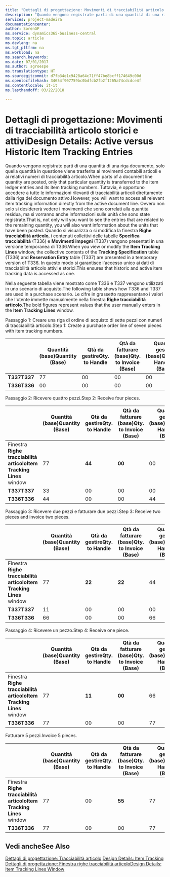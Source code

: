 ```yaml
---
title: "Dettagli di progettazione: Movimenti di tracciabilità articolo storici e attivi | Microsoft Docs"
description: "Quando vengono registrate parti di una quantità di una riga documento, solo quella quantità in questione viene trasferita ai movimenti contabili articoli e ai relativi numeri di tracciabilità articolo. Tuttavia, è opportuno accedere a tutte le informazioni rilevanti di tracciabilità articoli direttamente dalla riga del documento attivo. Ovvero non solo si desidererà vedere i movimenti che sono correlati alla quantità residua, ma si vorranno anche informazioni sulle unità che sono state registrate. Quando si visualizza o si modifica la finestra **Righe tracciabilità articolo**, i contenuti collettivi delle tabelle **Specifica tracciabilità** (T336) e **Movimenti impegni** (T337) vengono presentati in una versione temporanea di T336. In questo modo si garantisce l'accesso unico ai dati di tracciabilità articolo attivi e storici."
services: project-madeira
documentationcenter: 
author: SorenGP
ms.service: dynamics365-business-central
ms.topic: article
ms.devlang: na
ms.tgt_pltfrm: na
ms.workload: na
ms.search.keywords: 
ms.date: 07/01/2017
ms.author: sgroespe
ms.translationtype: HT
ms.sourcegitcommit: d7fb34e1c9428a64c71ff47be8bcff174649c00d
ms.openlocfilehash: 34654f907759bc0bdfcb2fb2f1265a74cdcdce4f
ms.contentlocale: it-it
ms.lasthandoff: 03/22/2018

---
```

# <a name="design-details-active-versus-historic-item-tracking-entries"></a><span data-ttu-id="a3d9c-107">Dettagli di progettazione: Movimenti di tracciabilità articolo storici e attivi</span><span class="sxs-lookup"><span data-stu-id="a3d9c-107">Design Details: Active versus Historic Item Tracking Entries</span></span>
<span data-ttu-id="a3d9c-108">Quando vengono registrate parti di una quantità di una riga documento, solo quella quantità in questione viene trasferita ai movimenti contabili articoli e ai relativi numeri di tracciabilità articolo.</span><span class="sxs-lookup"><span data-stu-id="a3d9c-108">When parts of a document line quantity are posted, only that particular quantity is transferred to the item ledger entries and its item tracking numbers.</span></span> <span data-ttu-id="a3d9c-109">Tuttavia, è opportuno accedere a tutte le informazioni rilevanti di tracciabilità articoli direttamente dalla riga del documento attivo.</span><span class="sxs-lookup"><span data-stu-id="a3d9c-109">However, you will want to access all relevant item tracking information directly from the active document line.</span></span> <span data-ttu-id="a3d9c-110">Ovvero non solo si desidererà vedere i movimenti che sono correlati alla quantità residua, ma si vorranno anche informazioni sulle unità che sono state registrate.</span><span class="sxs-lookup"><span data-stu-id="a3d9c-110">That is, not only will you want to see the entries that are related to the remaining quantity, you will also want information about the units that have been posted.</span></span> <span data-ttu-id="a3d9c-111">Quando si visualizza o si modifica la finestra **Righe tracciabilità articolo**, i contenuti collettivi delle tabelle **Specifica tracciabilità** (T336) e **Movimenti impegni** (T337) vengono presentati in una versione temporanea di T336.</span><span class="sxs-lookup"><span data-stu-id="a3d9c-111">When you view or modify the **Item Tracking Lines** window, the collective contents of the **Tracking Specification** table (T336) and **Reservation Entry** table (T337) are presented in a temporary version of T336.</span></span> <span data-ttu-id="a3d9c-112">In questo modo si garantisce l'accesso unico ai dati di tracciabilità articolo attivi e storici.</span><span class="sxs-lookup"><span data-stu-id="a3d9c-112">This ensures that historic and active item tracking data is accessed as one.</span></span>  

 <span data-ttu-id="a3d9c-113">Nella seguente tabella viene mostrato come T336 e T337 vengono utilizzati in uno scenario di acquisto.</span><span class="sxs-lookup"><span data-stu-id="a3d9c-113">The following table shows how T336 and T337 are used in a purchase scenario.</span></span> <span data-ttu-id="a3d9c-114">Le cifre in grassetto rappresentano i valori che l'utente immette manualmente nella finestra **Righe tracciabilità articolo**.</span><span class="sxs-lookup"><span data-stu-id="a3d9c-114">The bold figures represent values that the user manually enters in the **Item Tracking Lines** window.</span></span>  

 <span data-ttu-id="a3d9c-115">Passaggio 1: Creare una riga di ordine di acquisto di sette pezzi con numeri di tracciabilità articolo.</span><span class="sxs-lookup"><span data-stu-id="a3d9c-115">Step 1: Create a purchase order line of seven pieces with item tracking numbers.</span></span>  

||<span data-ttu-id="a3d9c-116">**Quantità (base)**</span><span class="sxs-lookup"><span data-stu-id="a3d9c-116">**Quantity (Base)**</span></span>|<span data-ttu-id="a3d9c-117">**Qtà da gestire**</span><span class="sxs-lookup"><span data-stu-id="a3d9c-117">**Qty. to Handle**</span></span>|<span data-ttu-id="a3d9c-118">**Qtà da fatturare (base)**</span><span class="sxs-lookup"><span data-stu-id="a3d9c-118">**Qty. to Invoice (Base)**</span></span>|<span data-ttu-id="a3d9c-119">**Quantità gestita (base)**</span><span class="sxs-lookup"><span data-stu-id="a3d9c-119">**Quantity Handled (Base)**</span></span>|<span data-ttu-id="a3d9c-120">**Quantità fatturata (base)**</span><span class="sxs-lookup"><span data-stu-id="a3d9c-120">**Quantity Invoiced (Base)**</span></span>|  
|-|----------------------------------------------|--------------------------------------------|------------------------------------------------------|-------------------------------------------------------|--------------------------------------------------------|  
|<span data-ttu-id="a3d9c-121">**T337**</span><span class="sxs-lookup"><span data-stu-id="a3d9c-121">**T337**</span></span>|<span data-ttu-id="a3d9c-122">7</span><span class="sxs-lookup"><span data-stu-id="a3d9c-122">7</span></span>|<span data-ttu-id="a3d9c-123">0</span><span class="sxs-lookup"><span data-stu-id="a3d9c-123">0</span></span>|<span data-ttu-id="a3d9c-124">0</span><span class="sxs-lookup"><span data-stu-id="a3d9c-124">0</span></span>|<span data-ttu-id="a3d9c-125">0</span><span class="sxs-lookup"><span data-stu-id="a3d9c-125">0</span></span>|<span data-ttu-id="a3d9c-126">0</span><span class="sxs-lookup"><span data-stu-id="a3d9c-126">0</span></span>|  
|<span data-ttu-id="a3d9c-127">**T336**</span><span class="sxs-lookup"><span data-stu-id="a3d9c-127">**T336**</span></span>|<span data-ttu-id="a3d9c-128">0</span><span class="sxs-lookup"><span data-stu-id="a3d9c-128">0</span></span>|<span data-ttu-id="a3d9c-129">0</span><span class="sxs-lookup"><span data-stu-id="a3d9c-129">0</span></span>|<span data-ttu-id="a3d9c-130">0</span><span class="sxs-lookup"><span data-stu-id="a3d9c-130">0</span></span>|<span data-ttu-id="a3d9c-131">0</span><span class="sxs-lookup"><span data-stu-id="a3d9c-131">0</span></span>|<span data-ttu-id="a3d9c-132">0</span><span class="sxs-lookup"><span data-stu-id="a3d9c-132">0</span></span>|  

 <span data-ttu-id="a3d9c-133">Passaggio 2: Ricevere quattro pezzi.</span><span class="sxs-lookup"><span data-stu-id="a3d9c-133">Step 2: Receive four pieces.</span></span>  

||<span data-ttu-id="a3d9c-134">**Quantità (base)**</span><span class="sxs-lookup"><span data-stu-id="a3d9c-134">**Quantity (Base)**</span></span>|<span data-ttu-id="a3d9c-135">**Qtà da gestire**</span><span class="sxs-lookup"><span data-stu-id="a3d9c-135">**Qty. to Handle**</span></span>|<span data-ttu-id="a3d9c-136">**Qtà da fatturare (base)**</span><span class="sxs-lookup"><span data-stu-id="a3d9c-136">**Qty. to Invoice (Base)**</span></span>|<span data-ttu-id="a3d9c-137">**Quantità gestita (base)**</span><span class="sxs-lookup"><span data-stu-id="a3d9c-137">**Quantity Handled (Base)**</span></span>|<span data-ttu-id="a3d9c-138">**Quantità fatturata (base)**</span><span class="sxs-lookup"><span data-stu-id="a3d9c-138">**Quantity Invoiced (Base)**</span></span>|  
|-|----------------------------------------------|--------------------------------------------|------------------------------------------------------|-------------------------------------------------------|--------------------------------------------------------|  
|<span data-ttu-id="a3d9c-139">Finestra **Righe tracciabilità articolo**</span><span class="sxs-lookup"><span data-stu-id="a3d9c-139">**Item Tracking Lines** window</span></span>|<span data-ttu-id="a3d9c-140">7</span><span class="sxs-lookup"><span data-stu-id="a3d9c-140">7</span></span>|<span data-ttu-id="a3d9c-141">**4**</span><span class="sxs-lookup"><span data-stu-id="a3d9c-141">**4**</span></span>|<span data-ttu-id="a3d9c-142">**0**</span><span class="sxs-lookup"><span data-stu-id="a3d9c-142">**0**</span></span>|<span data-ttu-id="a3d9c-143">0</span><span class="sxs-lookup"><span data-stu-id="a3d9c-143">0</span></span>|<span data-ttu-id="a3d9c-144">0</span><span class="sxs-lookup"><span data-stu-id="a3d9c-144">0</span></span>|  
|<span data-ttu-id="a3d9c-145">**T337**</span><span class="sxs-lookup"><span data-stu-id="a3d9c-145">**T337**</span></span>|<span data-ttu-id="a3d9c-146">3</span><span class="sxs-lookup"><span data-stu-id="a3d9c-146">3</span></span>|<span data-ttu-id="a3d9c-147">0</span><span class="sxs-lookup"><span data-stu-id="a3d9c-147">0</span></span>|<span data-ttu-id="a3d9c-148">0</span><span class="sxs-lookup"><span data-stu-id="a3d9c-148">0</span></span>|<span data-ttu-id="a3d9c-149">0</span><span class="sxs-lookup"><span data-stu-id="a3d9c-149">0</span></span>|<span data-ttu-id="a3d9c-150">0</span><span class="sxs-lookup"><span data-stu-id="a3d9c-150">0</span></span>|  
|<span data-ttu-id="a3d9c-151">**T336**</span><span class="sxs-lookup"><span data-stu-id="a3d9c-151">**T336**</span></span>|<span data-ttu-id="a3d9c-152">4</span><span class="sxs-lookup"><span data-stu-id="a3d9c-152">4</span></span>|<span data-ttu-id="a3d9c-153">0</span><span class="sxs-lookup"><span data-stu-id="a3d9c-153">0</span></span>|<span data-ttu-id="a3d9c-154">0</span><span class="sxs-lookup"><span data-stu-id="a3d9c-154">0</span></span>|<span data-ttu-id="a3d9c-155">4</span><span class="sxs-lookup"><span data-stu-id="a3d9c-155">4</span></span>|<span data-ttu-id="a3d9c-156">0</span><span class="sxs-lookup"><span data-stu-id="a3d9c-156">0</span></span>|  

 <span data-ttu-id="a3d9c-157">Passaggio 3: Ricevere due pezzi e fatturare due pezzi.</span><span class="sxs-lookup"><span data-stu-id="a3d9c-157">Step 3: Receive two pieces and invoice two pieces.</span></span>  

||<span data-ttu-id="a3d9c-158">**Quantità (base)**</span><span class="sxs-lookup"><span data-stu-id="a3d9c-158">**Quantity (Base)**</span></span>|<span data-ttu-id="a3d9c-159">**Qtà da gestire**</span><span class="sxs-lookup"><span data-stu-id="a3d9c-159">**Qty. to Handle**</span></span>|<span data-ttu-id="a3d9c-160">**Qtà da fatturare (base)**</span><span class="sxs-lookup"><span data-stu-id="a3d9c-160">**Qty. to Invoice (Base)**</span></span>|<span data-ttu-id="a3d9c-161">**Quantità gestita (base)**</span><span class="sxs-lookup"><span data-stu-id="a3d9c-161">**Quantity Handled (Base)**</span></span>|<span data-ttu-id="a3d9c-162">**Quantità fatturata (base)**</span><span class="sxs-lookup"><span data-stu-id="a3d9c-162">**Quantity Invoiced (Base)**</span></span>|  
|-|----------------------------------------------|--------------------------------------------|------------------------------------------------------|-------------------------------------------------------|--------------------------------------------------------|  
|<span data-ttu-id="a3d9c-163">Finestra **Righe tracciabilità articolo**</span><span class="sxs-lookup"><span data-stu-id="a3d9c-163">**Item Tracking Lines** window</span></span>|<span data-ttu-id="a3d9c-164">7</span><span class="sxs-lookup"><span data-stu-id="a3d9c-164">7</span></span>|<span data-ttu-id="a3d9c-165">**2**</span><span class="sxs-lookup"><span data-stu-id="a3d9c-165">**2**</span></span>|<span data-ttu-id="a3d9c-166">**2**</span><span class="sxs-lookup"><span data-stu-id="a3d9c-166">**2**</span></span>|<span data-ttu-id="a3d9c-167">4</span><span class="sxs-lookup"><span data-stu-id="a3d9c-167">4</span></span>|<span data-ttu-id="a3d9c-168">0</span><span class="sxs-lookup"><span data-stu-id="a3d9c-168">0</span></span>|  
|<span data-ttu-id="a3d9c-169">**T337**</span><span class="sxs-lookup"><span data-stu-id="a3d9c-169">**T337**</span></span>|<span data-ttu-id="a3d9c-170">1</span><span class="sxs-lookup"><span data-stu-id="a3d9c-170">1</span></span>|<span data-ttu-id="a3d9c-171">0</span><span class="sxs-lookup"><span data-stu-id="a3d9c-171">0</span></span>|<span data-ttu-id="a3d9c-172">0</span><span class="sxs-lookup"><span data-stu-id="a3d9c-172">0</span></span>|<span data-ttu-id="a3d9c-173">0</span><span class="sxs-lookup"><span data-stu-id="a3d9c-173">0</span></span>|<span data-ttu-id="a3d9c-174">0</span><span class="sxs-lookup"><span data-stu-id="a3d9c-174">0</span></span>|  
|<span data-ttu-id="a3d9c-175">**T336**</span><span class="sxs-lookup"><span data-stu-id="a3d9c-175">**T336**</span></span>|<span data-ttu-id="a3d9c-176">6</span><span class="sxs-lookup"><span data-stu-id="a3d9c-176">6</span></span>|<span data-ttu-id="a3d9c-177">0</span><span class="sxs-lookup"><span data-stu-id="a3d9c-177">0</span></span>|<span data-ttu-id="a3d9c-178">0</span><span class="sxs-lookup"><span data-stu-id="a3d9c-178">0</span></span>|<span data-ttu-id="a3d9c-179">6</span><span class="sxs-lookup"><span data-stu-id="a3d9c-179">6</span></span>|<span data-ttu-id="a3d9c-180">2</span><span class="sxs-lookup"><span data-stu-id="a3d9c-180">2</span></span>|  

 <span data-ttu-id="a3d9c-181">Passaggio 4: Ricevere un pezzo.</span><span class="sxs-lookup"><span data-stu-id="a3d9c-181">Step 4: Receive one piece.</span></span>  

||<span data-ttu-id="a3d9c-182">**Quantità (base)**</span><span class="sxs-lookup"><span data-stu-id="a3d9c-182">**Quantity (Base)**</span></span>|<span data-ttu-id="a3d9c-183">**Qtà da gestire**</span><span class="sxs-lookup"><span data-stu-id="a3d9c-183">**Qty. to Handle**</span></span>|<span data-ttu-id="a3d9c-184">**Qtà da fatturare (base)**</span><span class="sxs-lookup"><span data-stu-id="a3d9c-184">**Qty. to Invoice (Base)**</span></span>|<span data-ttu-id="a3d9c-185">**Quantità gestita (base)**</span><span class="sxs-lookup"><span data-stu-id="a3d9c-185">**Quantity Handled (Base)**</span></span>|<span data-ttu-id="a3d9c-186">**Quantità fatturata (base)**</span><span class="sxs-lookup"><span data-stu-id="a3d9c-186">**Quantity Invoiced (Base)**</span></span>|  
|-|----------------------------------------------|--------------------------------------------|------------------------------------------------------|-------------------------------------------------------|--------------------------------------------------------|  
|<span data-ttu-id="a3d9c-187">Finestra **Righe tracciabilità articolo**</span><span class="sxs-lookup"><span data-stu-id="a3d9c-187">**Item Tracking Lines** window</span></span>|<span data-ttu-id="a3d9c-188">7</span><span class="sxs-lookup"><span data-stu-id="a3d9c-188">7</span></span>|<span data-ttu-id="a3d9c-189">**1**</span><span class="sxs-lookup"><span data-stu-id="a3d9c-189">**1**</span></span>|<span data-ttu-id="a3d9c-190">**0**</span><span class="sxs-lookup"><span data-stu-id="a3d9c-190">**0**</span></span>|<span data-ttu-id="a3d9c-191">6</span><span class="sxs-lookup"><span data-stu-id="a3d9c-191">6</span></span>|<span data-ttu-id="a3d9c-192">2</span><span class="sxs-lookup"><span data-stu-id="a3d9c-192">2</span></span>|  
|<span data-ttu-id="a3d9c-193">**T336**</span><span class="sxs-lookup"><span data-stu-id="a3d9c-193">**T336**</span></span>|<span data-ttu-id="a3d9c-194">7</span><span class="sxs-lookup"><span data-stu-id="a3d9c-194">7</span></span>|<span data-ttu-id="a3d9c-195">0</span><span class="sxs-lookup"><span data-stu-id="a3d9c-195">0</span></span>|<span data-ttu-id="a3d9c-196">0</span><span class="sxs-lookup"><span data-stu-id="a3d9c-196">0</span></span>|<span data-ttu-id="a3d9c-197">7</span><span class="sxs-lookup"><span data-stu-id="a3d9c-197">7</span></span>|<span data-ttu-id="a3d9c-198">2</span><span class="sxs-lookup"><span data-stu-id="a3d9c-198">2</span></span>|  

 <span data-ttu-id="a3d9c-199">Fatturare 5 pezzi.</span><span class="sxs-lookup"><span data-stu-id="a3d9c-199">Invoice 5 pieces.</span></span>  

||<span data-ttu-id="a3d9c-200">**Quantità (base)**</span><span class="sxs-lookup"><span data-stu-id="a3d9c-200">**Quantity (Base)**</span></span>|<span data-ttu-id="a3d9c-201">**Qtà da gestire**</span><span class="sxs-lookup"><span data-stu-id="a3d9c-201">**Qty. to Handle**</span></span>|<span data-ttu-id="a3d9c-202">**Qtà da fatturare (base)**</span><span class="sxs-lookup"><span data-stu-id="a3d9c-202">**Qty. to Invoice (Base)**</span></span>|<span data-ttu-id="a3d9c-203">**Quantità gestita (base)**</span><span class="sxs-lookup"><span data-stu-id="a3d9c-203">**Quantity Handled (Base)**</span></span>|<span data-ttu-id="a3d9c-204">**Quantità fatturata (base)**</span><span class="sxs-lookup"><span data-stu-id="a3d9c-204">**Quantity Invoiced (Base)**</span></span>|  
|-|----------------------------------------------|--------------------------------------------|------------------------------------------------------|-------------------------------------------------------|--------------------------------------------------------|  
|<span data-ttu-id="a3d9c-205">Finestra **Righe tracciabilità articolo**</span><span class="sxs-lookup"><span data-stu-id="a3d9c-205">**Item Tracking Lines** window</span></span>|<span data-ttu-id="a3d9c-206">7</span><span class="sxs-lookup"><span data-stu-id="a3d9c-206">7</span></span>|<span data-ttu-id="a3d9c-207">0</span><span class="sxs-lookup"><span data-stu-id="a3d9c-207">0</span></span>|<span data-ttu-id="a3d9c-208">**5**</span><span class="sxs-lookup"><span data-stu-id="a3d9c-208">**5**</span></span>|<span data-ttu-id="a3d9c-209">7</span><span class="sxs-lookup"><span data-stu-id="a3d9c-209">7</span></span>|<span data-ttu-id="a3d9c-210">2</span><span class="sxs-lookup"><span data-stu-id="a3d9c-210">2</span></span>|  
|<span data-ttu-id="a3d9c-211">**T336**</span><span class="sxs-lookup"><span data-stu-id="a3d9c-211">**T336**</span></span>|<span data-ttu-id="a3d9c-212">7</span><span class="sxs-lookup"><span data-stu-id="a3d9c-212">7</span></span>|<span data-ttu-id="a3d9c-213">0</span><span class="sxs-lookup"><span data-stu-id="a3d9c-213">0</span></span>|<span data-ttu-id="a3d9c-214">0</span><span class="sxs-lookup"><span data-stu-id="a3d9c-214">0</span></span>|<span data-ttu-id="a3d9c-215">7</span><span class="sxs-lookup"><span data-stu-id="a3d9c-215">7</span></span>|<span data-ttu-id="a3d9c-216">7</span><span class="sxs-lookup"><span data-stu-id="a3d9c-216">7</span></span>|  

## <a name="see-also"></a><span data-ttu-id="a3d9c-217">Vedi anche</span><span class="sxs-lookup"><span data-stu-id="a3d9c-217">See Also</span></span>  
 <span data-ttu-id="a3d9c-218">[Dettagli di progettazione: Tracciabilità articolo](design-details-item-tracking.md) </span><span class="sxs-lookup"><span data-stu-id="a3d9c-218">[Design Details: Item Tracking](design-details-item-tracking.md) </span></span>  
 [<span data-ttu-id="a3d9c-219">Dettagli di progettazione: Finestra righe tracciabilità articolo</span><span class="sxs-lookup"><span data-stu-id="a3d9c-219">Design Details: Item Tracking Lines Window</span></span>](design-details-item-tracking-lines-window.md)

